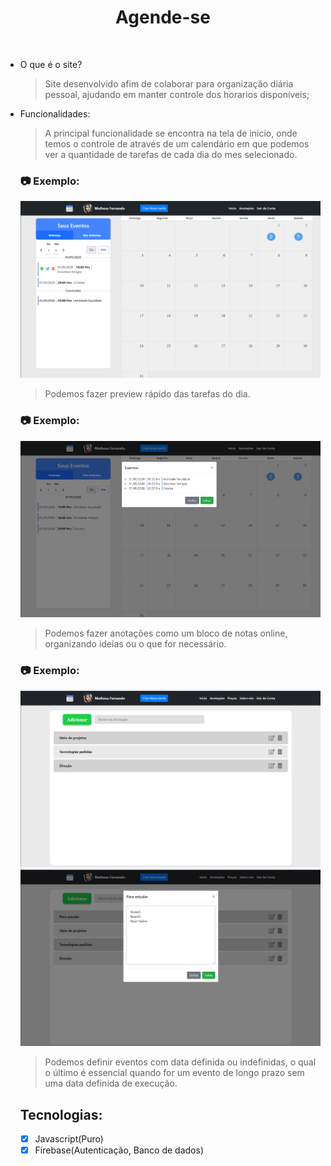 <h1 align="center">
   Agende-se
</h1>

<br>

- O que é o site?

  > Site desenvolvido afim de colaborar para organização diária pessoal, ajudando em manter controle dos horarios disponíveis;

- Funcionalidades:

  > A principal funcionalidade se encontra na tela de inicio, onde temos o controle de através de um calendário em que podemos ver a quantidade de tarefas de cada dia do mes selecionado.

  ### :camera: Exemplo:

  ![png1](github/principal.png)

  > Podemos fazer preview rápido das tarefas do dia.

  ### :camera: Exemplo:

  ![png2](github/view.png)

  > Podemos fazer anotações como um bloco de notas online, organizando ideias ou o que for necessário.

  ### :camera: Exemplo:

  ![png2](github/anotation.png) ![png2](github/editAnotation.png)

  > Podemos definir eventos com data definida ou indefinidas, o qual o último é essencial quando for um evento de longo prazo sem uma data definida de execução.

  ## Tecnologias:

  - [x] Javascript(Puro)
  - [x] Firebase(Autenticação, Banco de dados)
